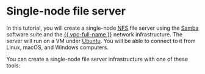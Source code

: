 # Single-node file server


In this tutorial, you will create a single-node [NFS](https://docs.microsoft.com/en-us/windows-server/storage/nfs/nfs-overview) file server using the [Samba](https://www.samba.org/) software suite and the [{{ vpc-full-name }}](../../vpc/) network infrastructure. The server will run on a VM under [Ubuntu](/marketplace?tab=software&search=Ubuntu&categories=os). You will be able to connect to it from Linux, macOS, and Windows computers.

You can create a single-node file server infrastructure with one of these tools:
